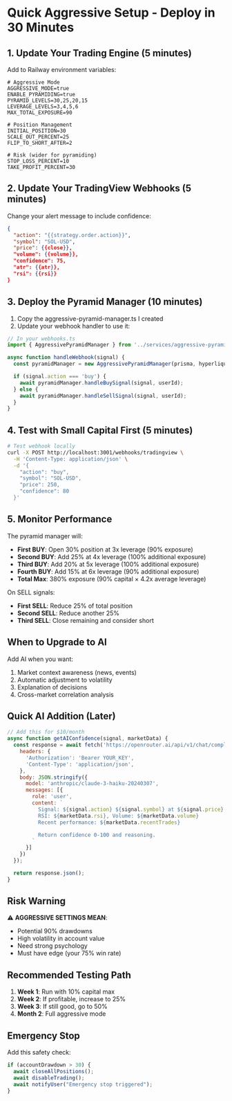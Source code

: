 # Quick Aggressive Setup - Deploy in 30 Minutes

## 1. Update Your Trading Engine (5 minutes)

Add to Railway environment variables:
```env
# Aggressive Mode
AGGRESSIVE_MODE=true
ENABLE_PYRAMIDING=true
PYRAMID_LEVELS=30,25,20,15
LEVERAGE_LEVELS=3,4,5,6
MAX_TOTAL_EXPOSURE=90

# Position Management
INITIAL_POSITION=30
SCALE_OUT_PERCENT=25
FLIP_TO_SHORT_AFTER=2

# Risk (wider for pyramiding)
STOP_LOSS_PERCENT=10
TAKE_PROFIT_PERCENT=30
```

## 2. Update Your TradingView Webhooks (5 minutes)

Change your alert message to include confidence:
```json
{
  "action": "{{strategy.order.action}}",
  "symbol": "SOL-USD",
  "price": {{close}},
  "volume": {{volume}},
  "confidence": 75,
  "atr": {{atr}},
  "rsi": {{rsi}}
}
```

## 3. Deploy the Pyramid Manager (10 minutes)

1. Copy the aggressive-pyramid-manager.ts I created
2. Update your webhook handler to use it:

```javascript
// In your webhooks.ts
import { AggressivePyramidManager } from '../services/aggressive-pyramid-manager';

async function handleWebhook(signal) {
  const pyramidManager = new AggressivePyramidManager(prisma, hyperliquid);

  if (signal.action === 'buy') {
    await pyramidManager.handleBuySignal(signal, userId);
  } else {
    await pyramidManager.handleSellSignal(signal, userId);
  }
}
```

## 4. Test with Small Capital First (5 minutes)

```bash
# Test webhook locally
curl -X POST http://localhost:3001/webhooks/tradingview \
  -H 'Content-Type: application/json' \
  -d '{
    "action": "buy",
    "symbol": "SOL-USD",
    "price": 250,
    "confidence": 80
  }'
```

## 5. Monitor Performance

The pyramid manager will:
- **First BUY**: Open 30% position at 3x leverage (90% exposure)
- **Second BUY**: Add 25% at 4x leverage (100% additional exposure)
- **Third BUY**: Add 20% at 5x leverage (100% additional exposure)
- **Fourth BUY**: Add 15% at 6x leverage (90% additional exposure)
- **Total Max**: 380% exposure (90% capital × 4.2x average leverage)

On SELL signals:
- **First SELL**: Reduce 25% of total position
- **Second SELL**: Reduce another 25%
- **Third SELL**: Close remaining and consider short

## When to Upgrade to AI

Add AI when you want:
1. Market context awareness (news, events)
2. Automatic adjustment to volatility
3. Explanation of decisions
4. Cross-market correlation analysis

## Quick AI Addition (Later)

```javascript
// Add this for $10/month
async function getAIConfidence(signal, marketData) {
  const response = await fetch('https://openrouter.ai/api/v1/chat/completions', {
    headers: {
      'Authorization': 'Bearer YOUR_KEY',
      'Content-Type': 'application/json',
    },
    body: JSON.stringify({
      model: 'anthropic/claude-3-haiku-20240307',
      messages: [{
        role: 'user',
        content: `
          Signal: ${signal.action} ${signal.symbol} at ${signal.price}
          RSI: ${marketData.rsi}, Volume: ${marketData.volume}
          Recent performance: ${marketData.recentTrades}

          Return confidence 0-100 and reasoning.
        `
      }]
    })
  });

  return response.json();
}
```

## Risk Warning

⚠️ **AGGRESSIVE SETTINGS MEAN**:
- Potential 90% drawdowns
- High volatility in account value
- Need strong psychology
- Must have edge (your 75% win rate)

## Recommended Testing Path

1. **Week 1**: Run with 10% capital max
2. **Week 2**: If profitable, increase to 25%
3. **Week 3**: If still good, go to 50%
4. **Month 2**: Full aggressive mode

## Emergency Stop

Add this safety check:
```javascript
if (accountDrawdown > 30) {
  await closeAllPositions();
  await disableTrading();
  await notifyUser("Emergency stop triggered");
}